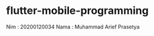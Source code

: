 # flutter-mobile-programming
Nim : 20200120034                                                                                                                         Nama : Muhammad Arief Prasetya
